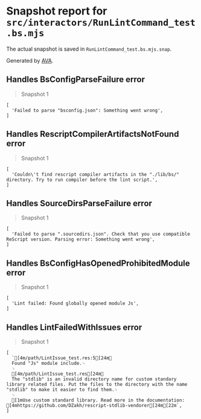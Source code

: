 # Snapshot report for `src/interactors/RunLintCommand_test.bs.mjs`

The actual snapshot is saved in `RunLintCommand_test.bs.mjs.snap`.

Generated by [AVA](https://avajs.dev).

## Handles BsConfigParseFailure error

> Snapshot 1

    [
      'Failed to parse "bsconfig.json": Something went wrong',
    ]

## Handles RescriptCompilerArtifactsNotFound error

> Snapshot 1

    [
      'Couldn\'t find rescript compiler artifacts in the "./lib/bs/" directory. Try to run compiler before the lint script.',
    ]

## Handles SourceDirsParseFailure error

> Snapshot 1

    [
      'Failed to parse ".sourcedirs.json". Check that you use compatible ReScript version. Parsing error: Something went wrong',
    ]

## Handles BsConfigHasOpenedProhibitedModule error

> Snapshot 1

    [
      'Lint failed: Found globally opened module Js',
    ]

## Handles LintFailedWithIssues error

> Snapshot 1

    [
      `[4m/path/LintIssue_test.res:5[24m␊
      Found "Js" module include.␊
      ␊
      [4m/path/LintIssue_test.res[24m␊
      The "stdlib" is an invalid directory name for custom standary library related files. Put the files to the directory with the name "stdlib" to make it easier to find them.␊
      ␊
      [1mUse custom standard library. Read more in the documentation: [4mhttps://github.com/DZakh/rescript-stdlib-vendorer[24m[22m`,
    ]
